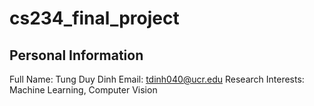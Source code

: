 # cs234_final_project

## Personal Information ##

Full Name: Tung Duy Dinh
Email: tdinh040@ucr.edu
Research Interests: Machine Learning, Computer Vision
